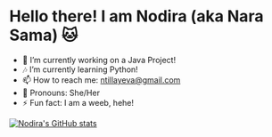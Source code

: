 # Hello there! I am Nodira (aka Nara Sama) 🐱‍ 

- 🔭 I’m currently working on a Java Project!
- 🎶 I’m currently learning Python!
- 📫 How to reach me: ntillayeva@gmail.com
- 💖 Pronouns: She/Her
- ⚡ Fun fact: I am a weeb, hehe!

[![Nodira's GitHub stats](https://github-readme-stats.vercel.app/api?username=NodiraTillayeva)](https://github.com/NodiraTillayeva/github-readme-stats)
